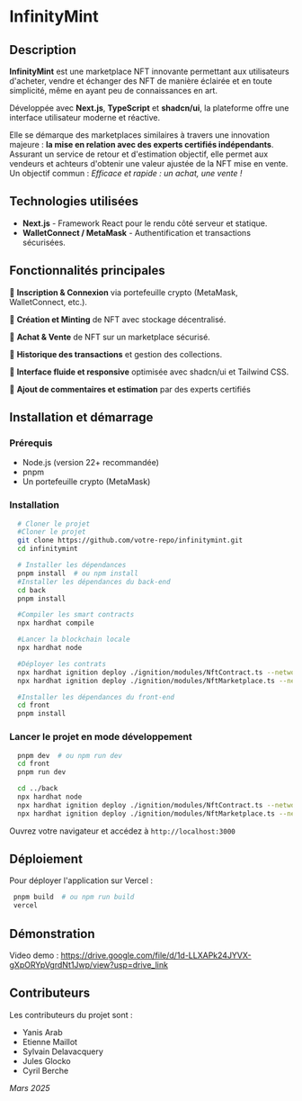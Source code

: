 # InfinityMint

## Description

**InfinityMint** est une marketplace NFT innovante permettant aux utilisateurs d'acheter, vendre et échanger des NFT de manière éclairée et en toute simplicité, même en ayant peu de connaissances en art.

Développée avec **Next.js**, **TypeScript** et **shadcn/ui**, la plateforme offre une interface utilisateur moderne et réactive.

Elle se démarque des marketplaces similaires à travers une innovation majeure : **la mise en relation avec des experts certifiés indépendants**. Assurant un service de retour et d'estimation objectif, elle permet aux vendeurs et achteurs d'obtenir une valeur ajustée de la NFT mise en vente.  
Un objectif commun : _Efficace et rapide : un achat, une vente !_

## Technologies utilisées

- **Next.js** - Framework React pour le rendu côté serveur et statique.
- **WalletConnect / MetaMask** - Authentification et transactions sécurisées.

## Fonctionnalités principales

🔹 **Inscription & Connexion** via portefeuille crypto (MetaMask, WalletConnect, etc.).

🔹 **Création et Minting** de NFT avec stockage décentralisé.

🔹 **Achat & Vente** de NFT sur un marketplace sécurisé.

🔹 **Historique des transactions** et gestion des collections.

🔹 **Interface fluide et responsive** optimisée avec shadcn/ui et Tailwind CSS.

🔹 **Ajout de commentaires et estimation** par des experts certifiés

## Installation et démarrage

### Prérequis

- Node.js (version 22+ recommandée)
- pnpm
- Un portefeuille crypto (MetaMask)

### Installation

```sh
  # Cloner le projet
  #Cloner le projet
  git clone https://github.com/votre-repo/infinitymint.git
  cd infinitymint

  # Installer les dépendances
  pnpm install  # ou npm install
  #Installer les dépendances du back-end
  cd back
  pnpm install

  #Compiler les smart contracts
  npx hardhat compile

  #Lancer la blockchain locale
  npx hardhat node

  #Déployer les contrats
  npx hardhat ignition deploy ./ignition/modules/NftContract.ts --network localhost
  npx hardhat ignition deploy ./ignition/modules/NftMarketplace.ts --network localhost

  #Installer les dépendances du front-end
  cd front
  pnpm install
```

### Lancer le projet en mode développement

```sh
  pnpm dev  # ou npm run dev
  cd front
  pnpm run dev

  cd ../back
  npx hardhat node
  npx hardhat ignition deploy ./ignition/modules/NftContract.ts --network localhost
  npx hardhat ignition deploy ./ignition/modules/NftMarketplace.ts --network localhost
```

Ouvrez votre navigateur et accédez à `http://localhost:3000`

## Déploiement

Pour déployer l'application sur Vercel :

```sh
 pnpm build  # ou npm run build
 vercel
```

## Démonstration

Video demo : https://drive.google.com/file/d/1d-LLXAPk24JYVX-gXpORYpVgrdNt1Jwp/view?usp=drive_link

## Contributeurs

Les contributeurs du projet sont :

- Yanis Arab
- Etienne Maillot
- Sylvain Delavacquery
- Jules Glocko
- Cyril Berche

_Mars 2025_
